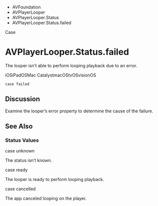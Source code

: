 

- AVFoundation
- AVPlayerLooper
- AVPlayerLooper.Status
-  AVPlayerLooper.Status.failed 

Case

# AVPlayerLooper.Status.failed

The looper isn’t able to perform looping playback due to an error.

iOSiPadOSMac CatalystmacOStvOSvisionOS

``` source
case failed
```

## Discussion

Examine the looper’s error property to determine the cause of the failure.

## See Also

### Status Values

case unknown

The status isn’t known.

case ready

The looper is ready to perform looping playback.

case cancelled

The app canceled looping on the player.

